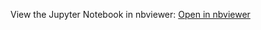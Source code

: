 View the Jupyter Notebook in nbviewer: [Open in nbviewer](https://nbviewer.jupyter.org/github/iamnelsonizah/heart-disease-prediction/blob/main/heart_disease.ipynb)
